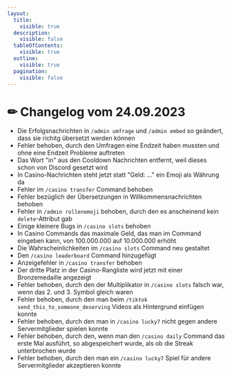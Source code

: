 ```yaml
---
layout:
  title:
    visible: true
  description:
    visible: false
  tableOfContents:
    visible: true
  outline:
    visible: true
  pagination:
    visible: false
---
```


# ✏ Changelog vom 24.09.2023

* Die Erfolgsnachrichten in `/admin umfrage` und `/admin embed` so geändert, dass sie richitg übersetzt werden können
* Fehler behoben, durch den Umfragen eine Endzeit haben mussten und ohne eine Endzeit Probleme auftreten
* Das Wort "in" aus den Cooldown Nachrichten entfernt, weil dieses schon von Discord gesetzt wird
* In Casino-Nachrichten steht jetzt statt "Geld: ..." ein Emoji als Währung da
* Fehler im `/casino transfer` Command behoben
* Fehler bezüglich der Übersetzungen in Willkommensnachrichten behoben
* Fehler in `/admin rollenemoji` behoben, durch den es anscheinend kein `delete`-Attribut gab
* Einige kleinere Bugs in `/casino slots` behoben
* In Casino Commands das maximale Geld, das man im Command eingeben kann, von 100.000.000 auf 10.000.000 erhöht
* Die Wahrscheinlichkeiten im `/casino slots` Command neu gestaltet
* Den `/casino leaderboard` Command hinzugefügt
* Anzeigefehler in `/casino transfer` behoben
* Der dritte Platz in der Casino-Rangliste wird jetzt mit einer Bronzemedaille angezeigt
* Fehler behoben, durch den der Multiplikator in `/casino slots` falsch war, wenn das 2. und 3. Symbol gleich waren
* Fehler behoben, durch den man beim `/tiktok send_this_to_someone_deserving` Videos als Hintergrund einfügen konnte
* Fehler behoben, durch den man in `/casino lucky7` nicht gegen andere Servermitglieder spielen konnte
* Fehler behoben, durch den, wenn man den `/casino daily` Command das erste Mal ausführt, so abgespeichert wurde, als ob die Streak unterbrochen wurde
* Fehler behoben, durch den man ein `/casino lucky7` Spiel für andere Servermitglieder akzeptieren konnte
